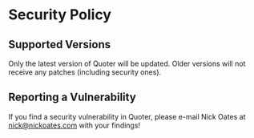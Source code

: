 # Security Policy

## Supported Versions

Only the latest version of Quoter will be updated. Older versions will not receive any patches (including security ones).

## Reporting a Vulnerability

If you find a security vulnerability in Quoter, please e-mail Nick Oates at [nick@nickoates.com](mailto:nick@nickoates.com) with your findings!
